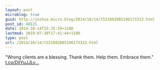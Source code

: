 ```yaml
---
layout: post
microblog: true
guid: http://joshua.micro.blog/2014/10/14/t521882085196173313.html
post_id: 40121
date: 2014-10-14T15:35:59+1100
lastmod: 2019-07-30T17:41:44+1100
type: post
url: /2014/10/14/t521882085196173313.html
---
```

"Wrong clients are a blessing. Thank them. Help them. Embrace them." [t.co/DliYuJJLv...](http://t.co/DliYuJJLvd)
